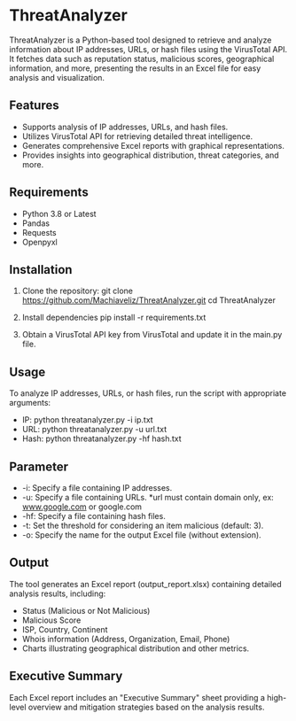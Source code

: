 # ThreatAnalyzer

ThreatAnalyzer is a Python-based tool designed to retrieve and analyze information about IP addresses, URLs, or hash files using the VirusTotal API. It fetches data such as reputation status, malicious scores, geographical information, and more, presenting the results in an Excel file for easy analysis and visualization.

## Features

- Supports analysis of IP addresses, URLs, and hash files.
- Utilizes VirusTotal API for retrieving detailed threat intelligence.
- Generates comprehensive Excel reports with graphical representations.
- Provides insights into geographical distribution, threat categories, and more.

## Requirements

- Python 3.8 or Latest
- Pandas
- Requests
- Openpyxl

## Installation

1. Clone the repository:
   git clone https://github.com/Machiaveliz/ThreatAnalyzer.git
   cd ThreatAnalyzer

2. Install dependencies
pip install -r requirements.txt

3. Obtain a VirusTotal API key from VirusTotal and update it in the main.py file.

## Usage
To analyze IP addresses, URLs, or hash files, run the script with appropriate arguments:
   - IP:
      python threatanalyzer.py -i ip.txt
   - URL:
      python threatanalyzer.py -u url.txt
   - Hash:
      python threatanalyzer.py -hf hash.txt

## Parameter
- -i: Specify a file containing IP addresses.
- -u: Specify a file containing URLs. *url must contain domain only, ex: www.google.com or google.com
- -hf: Specify a file containing hash files.
- -t: Set the threshold for considering an item malicious (default: 3).
- -o: Specify the name for the output Excel file (without extension).

## Output
The tool generates an Excel report (output_report.xlsx) containing detailed analysis results, including:

- Status (Malicious or Not Malicious)
- Malicious Score
- ISP, Country, Continent
- Whois information (Address, Organization, Email, Phone)
- Charts illustrating geographical distribution and other metrics.

## Executive Summary
Each Excel report includes an "Executive Summary" sheet providing a high-level overview and mitigation strategies based on the analysis results.
